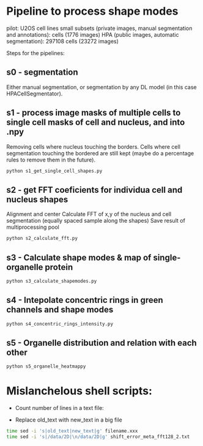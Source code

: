 # Pipeline to process shape modes

pilot: U2OS cell lines
small subsets (private images, manual segmentation and annotations): cells (1776 images)
HPA (public images, automatic segmentation): 297108 cells (23272 images)

Steps for the pipelines:
## s0 - segmentation
Either manual segmentation, or segmentation by any DL model (in this case HPACellSegmentator).

## s1 - process image masks of multiple cells to single cell masks of cell and nucleus, and into .npy
Removing cells where nucleus touching the borders. Cells where cell segmentation touching the bordered are still kept (maybe do a percentage rules to remove them in the future).
```sh
python s1_get_single_cell_shapes.py
```

## s2 - get FFT coeficients for individua cell and nucleus shapes
Alignment and center
Calculate FFT of x,y of the nucleus and cell segmentation (equally spaced sample along the shapes)
Save result of multiprocessing pool

```sh
python s2_calculate_fft.py
```

## s3 - Calculate shape modes & map of single-organelle protein

```sh
python s3_calculate_shapemodes.py
```

## s4 - Intepolate concentric rings in green channels and shape modes

```sh
python s4_concentric_rings_intensity.py
```

## s5 - Organelle distribution and relation with each other

```sh
python s5_organelle_heatmappy
```


# Mislanchelous shell scripts:
- Count number of lines in a text file:

- Replace old_text with new_text in a big file 
```sh
time sed -i 's|old_text|new_text|g' filename.xxx
time sed -i 's|/data/2D|\n/data/2D|g' shift_error_meta_fft128_2.txt
```